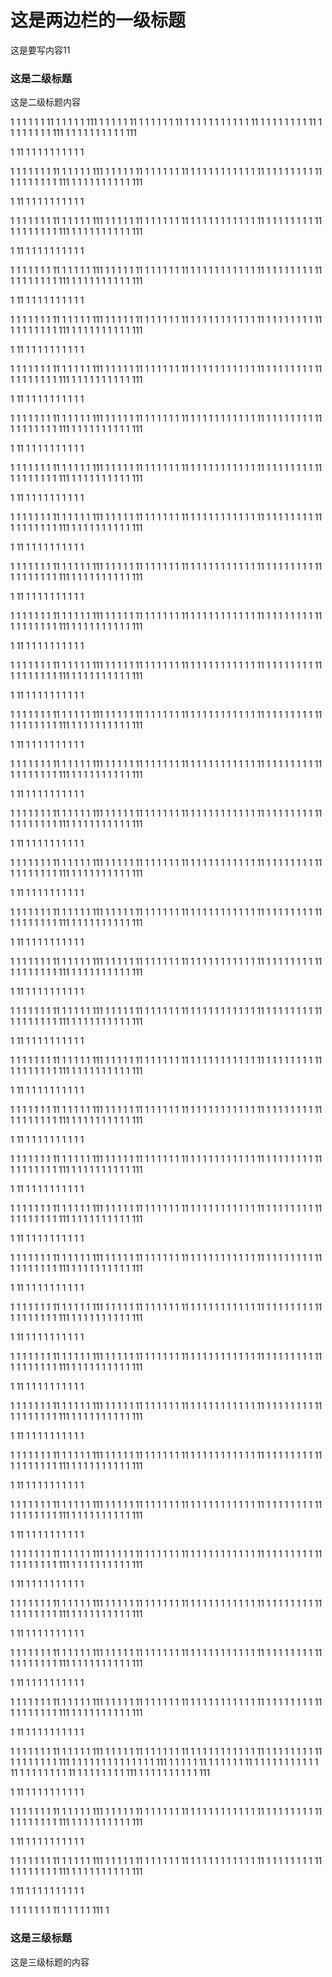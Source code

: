 # 这是两边栏的一级标题
这是要写内容11


### 这是二级标题

这是二级标题内容

1
1
1
1
1
1
11
1
1
1
1
1
111
1
1
1
1
1
11
1
1
1
1
1
1
11
1
1
1
1
1
1
1
1
1
1
1
11
1
1
1
1
1
1
1
1
11
1
1
1
1
1
1
1
1
111
1
1
1
1
1
1
1
1
1
1
111

1
11
1
1
1
1
1
1
1
1
1
1

1
1
1
1
1
1
1
11
1
1
1
1
1
111
1
1
1
1
1
11
1
1
1
1
1
1
11
1
1
1
1
1
1
1
1
1
1
1
11
1
1
1
1
1
1
1
1
11
1
1
1
1
1
1
1
1
111
1
1
1
1
1
1
1
1
1
1
111

1
11
1
1
1
1
1
1
1
1
1
1

1
1
1
1
1
1
1
11
1
1
1
1
1
111
1
1
1
1
1
11
1
1
1
1
1
1
11
1
1
1
1
1
1
1
1
1
1
1
11
1
1
1
1
1
1
1
1
11
1
1
1
1
1
1
1
1
111
1
1
1
1
1
1
1
1
1
1
111

1
11
1
1
1
1
1
1
1
1
1
1

1
1
1
1
1
1
1
11
1
1
1
1
1
111
1
1
1
1
1
11
1
1
1
1
1
1
11
1
1
1
1
1
1
1
1
1
1
1
11
1
1
1
1
1
1
1
1
11
1
1
1
1
1
1
1
1
111
1
1
1
1
1
1
1
1
1
1
111

1
11
1
1
1
1
1
1
1
1
1
1

1
1
1
1
1
1
1
11
1
1
1
1
1
111
1
1
1
1
1
11
1
1
1
1
1
1
11
1
1
1
1
1
1
1
1
1
1
1
11
1
1
1
1
1
1
1
1
11
1
1
1
1
1
1
1
1
111
1
1
1
1
1
1
1
1
1
1
111

1
11
1
1
1
1
1
1
1
1
1
1

1
1
1
1
1
1
1
11
1
1
1
1
1
111
1
1
1
1
1
11
1
1
1
1
1
1
11
1
1
1
1
1
1
1
1
1
1
1
11
1
1
1
1
1
1
1
1
11
1
1
1
1
1
1
1
1
111
1
1
1
1
1
1
1
1
1
1
111

1
11
1
1
1
1
1
1
1
1
1
1

1
1
1
1
1
1
1
11
1
1
1
1
1
111
1
1
1
1
1
11
1
1
1
1
1
1
11
1
1
1
1
1
1
1
1
1
1
1
11
1
1
1
1
1
1
1
1
11
1
1
1
1
1
1
1
1
111
1
1
1
1
1
1
1
1
1
1
111

1
11
1
1
1
1
1
1
1
1
1
1

1
1
1
1
1
1
1
11
1
1
1
1
1
111
1
1
1
1
1
11
1
1
1
1
1
1
11
1
1
1
1
1
1
1
1
1
1
1
11
1
1
1
1
1
1
1
1
11
1
1
1
1
1
1
1
1
111
1
1
1
1
1
1
1
1
1
1
111

1
11
1
1
1
1
1
1
1
1
1
1

1
1
1
1
1
1
1
11
1
1
1
1
1
111
1
1
1
1
1
11
1
1
1
1
1
1
11
1
1
1
1
1
1
1
1
1
1
1
11
1
1
1
1
1
1
1
1
11
1
1
1
1
1
1
1
1
111
1
1
1
1
1
1
1
1
1
1
111

1
11
1
1
1
1
1
1
1
1
1
1

1
1
1
1
1
1
1
11
1
1
1
1
1
111
1
1
1
1
1
11
1
1
1
1
1
1
11
1
1
1
1
1
1
1
1
1
1
1
11
1
1
1
1
1
1
1
1
11
1
1
1
1
1
1
1
1
111
1
1
1
1
1
1
1
1
1
1
111

1
11
1
1
1
1
1
1
1
1
1
1

1
1
1
1
1
1
1
11
1
1
1
1
1
111
1
1
1
1
1
11
1
1
1
1
1
1
11
1
1
1
1
1
1
1
1
1
1
1
11
1
1
1
1
1
1
1
1
11
1
1
1
1
1
1
1
1
111
1
1
1
1
1
1
1
1
1
1
111

1
11
1
1
1
1
1
1
1
1
1
1

1
1
1
1
1
1
1
11
1
1
1
1
1
111
1
1
1
1
1
11
1
1
1
1
1
1
11
1
1
1
1
1
1
1
1
1
1
1
11
1
1
1
1
1
1
1
1
11
1
1
1
1
1
1
1
1
111
1
1
1
1
1
1
1
1
1
1
111

1
11
1
1
1
1
1
1
1
1
1
1

1
1
1
1
1
1
1
11
1
1
1
1
1
111
1
1
1
1
1
11
1
1
1
1
1
1
11
1
1
1
1
1
1
1
1
1
1
1
11
1
1
1
1
1
1
1
1
11
1
1
1
1
1
1
1
1
111
1
1
1
1
1
1
1
1
1
1
111

1
11
1
1
1
1
1
1
1
1
1
1

1
1
1
1
1
1
1
11
1
1
1
1
1
111
1
1
1
1
1
11
1
1
1
1
1
1
11
1
1
1
1
1
1
1
1
1
1
1
11
1
1
1
1
1
1
1
1
11
1
1
1
1
1
1
1
1
111
1
1
1
1
1
1
1
1
1
1
111

1
11
1
1
1
1
1
1
1
1
1
1

1
1
1
1
1
1
1
11
1
1
1
1
1
111
1
1
1
1
1
11
1
1
1
1
1
1
11
1
1
1
1
1
1
1
1
1
1
1
11
1
1
1
1
1
1
1
1
11
1
1
1
1
1
1
1
1
111
1
1
1
1
1
1
1
1
1
1
111

1
11
1
1
1
1
1
1
1
1
1
1

1
1
1
1
1
1
1
11
1
1
1
1
1
111
1
1
1
1
1
11
1
1
1
1
1
1
11
1
1
1
1
1
1
1
1
1
1
1
11
1
1
1
1
1
1
1
1
11
1
1
1
1
1
1
1
1
111
1
1
1
1
1
1
1
1
1
1
111

1
11
1
1
1
1
1
1
1
1
1
1

1
1
1
1
1
1
1
11
1
1
1
1
1
111
1
1
1
1
1
11
1
1
1
1
1
1
11
1
1
1
1
1
1
1
1
1
1
1
11
1
1
1
1
1
1
1
1
11
1
1
1
1
1
1
1
1
111
1
1
1
1
1
1
1
1
1
1
111

1
11
1
1
1
1
1
1
1
1
1
1

1
1
1
1
1
1
1
11
1
1
1
1
1
111
1
1
1
1
1
11
1
1
1
1
1
1
11
1
1
1
1
1
1
1
1
1
1
1
11
1
1
1
1
1
1
1
1
11
1
1
1
1
1
1
1
1
111
1
1
1
1
1
1
1
1
1
1
111

1
11
1
1
1
1
1
1
1
1
1
1

1
1
1
1
1
1
1
11
1
1
1
1
1
111
1
1
1
1
1
11
1
1
1
1
1
1
11
1
1
1
1
1
1
1
1
1
1
1
11
1
1
1
1
1
1
1
1
11
1
1
1
1
1
1
1
1
111
1
1
1
1
1
1
1
1
1
1
111

1
11
1
1
1
1
1
1
1
1
1
1

1
1
1
1
1
1
1
11
1
1
1
1
1
111
1
1
1
1
1
11
1
1
1
1
1
1
11
1
1
1
1
1
1
1
1
1
1
1
11
1
1
1
1
1
1
1
1
11
1
1
1
1
1
1
1
1
111
1
1
1
1
1
1
1
1
1
1
111

1
11
1
1
1
1
1
1
1
1
1
1

1
1
1
1
1
1
1
11
1
1
1
1
1
111
1
1
1
1
1
11
1
1
1
1
1
1
11
1
1
1
1
1
1
1
1
1
1
1
11
1
1
1
1
1
1
1
1
11
1
1
1
1
1
1
1
1
111
1
1
1
1
1
1
1
1
1
1
111

1
11
1
1
1
1
1
1
1
1
1
1

1
1
1
1
1
1
1
11
1
1
1
1
1
111
1
1
1
1
1
11
1
1
1
1
1
1
11
1
1
1
1
1
1
1
1
1
1
1
11
1
1
1
1
1
1
1
1
11
1
1
1
1
1
1
1
1
111
1
1
1
1
1
1
1
1
1
1
111

1
11
1
1
1
1
1
1
1
1
1
1

1
1
1
1
1
1
1
11
1
1
1
1
1
111
1
1
1
1
1
11
1
1
1
1
1
1
11
1
1
1
1
1
1
1
1
1
1
1
11
1
1
1
1
1
1
1
1
11
1
1
1
1
1
1
1
1
111
1
1
1
1
1
1
1
1
1
1
111

1
11
1
1
1
1
1
1
1
1
1
1

1
1
1
1
1
1
1
11
1
1
1
1
1
111
1
1
1
1
1
11
1
1
1
1
1
1
11
1
1
1
1
1
1
1
1
1
1
1
11
1
1
1
1
1
1
1
1
11
1
1
1
1
1
1
1
1
111
1
1
1
1
1
1
1
1
1
1
111

1
11
1
1
1
1
1
1
1
1
1
1

1
1
1
1
1
1
1
11
1
1
1
1
1
111
1
1
1
1
1
11
1
1
1
1
1
1
11
1
1
1
1
1
1
1
1
1
1
1
11
1
1
1
1
1
1
1
1
11
1
1
1
1
1
1
1
1
111
1
1
1
1
1
1
1
1
1
1
111

1
11
1
1
1
1
1
1
1
1
1
1

1
1
1
1
1
1
1
11
1
1
1
1
1
111
1
1
1
1
1
11
1
1
1
1
1
1
11
1
1
1
1
1
1
1
1
1
1
1
11
1
1
1
1
1
1
1
1
11
1
1
1
1
1
1
1
1
111
1
1
1
1
1
1
1
1
1
1
111

1
11
1
1
1
1
1
1
1
1
1
1

1
1
1
1
1
1
1
11
1
1
1
1
1
111
1
1
1
1
1
11
1
1
1
1
1
1
11
1
1
1
1
1
1
1
1
1
1
1
11
1
1
1
1
1
1
1
1
11
1
1
1
1
1
1
1
1
111
1
1
1
1
1
1
1
1
1
1
111

1
11
1
1
1
1
1
1
1
1
1
1

1
1
1
1
1
1
1
11
1
1
1
1
1
111
1
1
1
1
1
11
1
1
1
1
1
1
11
1
1
1
1
1
1
1
1
1
1
1
11
1
1
1
1
1
1
1
1
11
1
1
1
1
1
1
1
1
111
1
1
1
1
1
1
1
1
1
1
111

1
11
1
1
1
1
1
1
1
1
1
1

1
1
1
1
1
1
1
11
1
1
1
1
1
111
1
1
1
1
1
11
1
1
1
1
1
1
11
1
1
1
1
1
1
1
1
1
1
1
11
1
1
1
1
1
1
1
1
11
1
1
1
1
1
1
1
1
111
1
1
1
1
1
1
1
1
1
1
111

1
11
1
1
1
1
1
1
1
1
1
1

1
1
1
1
1
1
1
11
1
1
1
1
1
111
1
1
1
1
1
11
1
1
1
1
1
1
11
1
1
1
1
1
1
1
1
1
1
1
11
1
1
1
1
1
1
1
1
11
1
1
1
1
1
1
1
1
111
1
1
1
1
1
1
1
1
1
1
111

1
11
1
1
1
1
1
1
1
1
1
1

1
1
1
1
1
1
1
11
1
1
1
1
1
111
1
1
1
1
1
11
1
1
1
1
1
1
11
1
1
1
1
1
1
1
1
1
1
1
11
1
1
1
1
1
1
1
1
11
1
1
1
1
1
1
1
1
111
1
1
1
1
1
1
1
1
1
1
111

1
11
1
1
1
1
1
1
1
1
1
1

1
1
1
1
1
1
1
11
1
1
1
1
1
111
1
1
1
1
1
11
1
1
1
1
1
1
11
1
1
1
1
1
1
1
1
1
1
1
11
1
1
1
1
1
1
1
1
11
1
1
1
1
1
1
1
1
111
1
1
1
1
1
1
1
1
1
1
111

1
11
1
1
1
1
1
1
1
1
1
1

1
1
1
1
1
1
1
11
1
1
1
1
1
111
1
1
1
1
1
11
1
1
1
1
1
1
11
1
1
1
1
1
1
1
1
1
1
1
11
1
1
1
1
1
1
1
1
11
1
1
1
1
1
1
1
1
111
1
1
1
1
1
1
1
1
1
1
111

1
11
1
1
1
1
1
1
1
1
1
1

1
1
1
1
1
1
1
11
1
1
1
1
1
111
1
1
1
1
1
11
1
1
1
1
1
1
11
1
1
1
1
1
1
1
1
1
1
1
11
1
1
1
1
1
1
1
1
11
1
1
1
1
1
1
1
1
111
1
1
1
1
1
1
1
1
1
1
1
1
1
1
111
1
1
1
1
1
11
1
1
1
1
1
1
11
1
1
1
1
1
1
1
1
1
1
1
11
1
1
1
1
1
1
1
1
11
1
1
1
1
1
1
1
1
111
1
1
1
1
1
1
1
1
1
1
111

1
11
1
1
1
1
1
1
1
1
1
1

1
1
1
1
1
1
1
11
1
1
1
1
1
111
1
1
1
1
1
11
1
1
1
1
1
1
11
1
1
1
1
1
1
1
1
1
1
1
11
1
1
1
1
1
1
1
1
11
1
1
1
1
1
1
1
1
111
1
1
1
1
1
1
1
1
1
1
111

1
11
1
1
1
1
1
1
1
1
1
1

1
1
1
1
1
1
1
11
1
1
1
1
1
111
1
1
1
1
1
11
1
1
1
1
1
1
11
1
1
1
1
1
1
1
1
1
1
1
11
1
1
1
1
1
1
1
1
11
1
1
1
1
1
1
1
1
111
1
1
1
1
1
1
1
1
1
1
111

1
11
1
1
1
1
1
1
1
1
1
1

1
1
1
1
1
1
1
11
1
1
1
1
1
111
1
























































### 这是三级标题

这是三级标题的内容
